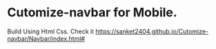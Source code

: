# Cutomize-navbar for Mobile.
Build Using Html Css.
Check it
https://sanket2404.github.io/Cutomize-navbar/Navbar/index.html#
